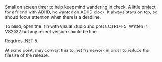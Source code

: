 Small on screen timer to help keep mind wandering in check. A little project for a friend with ADHD, he wanted an ADHD clock. It always stays on top, so should focus attention when there is a deadline.

To build, open the .sln with Visual Studio and press CTRL+F5. Written in VS2022 but any recent version should be fine.

Requires .NET 5.

At some point, may convert this to .net framework in order to reduce the filesize of the release.
